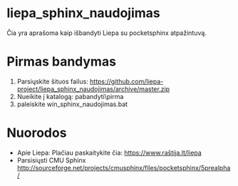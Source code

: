 # liepa_sphinx_naudojimas

Čia yra aprašoma kaip išbandyti Liepa su pocketsphinx atpažintuvą.

# Pirmas bandymas

1. Parsiųskite šituos failus: https://github.com/liepa-project/liepa_sphinx_naudojimas/archive/master.zip
2. Nueikite į katalogą: pabandyti\pirma
3. paleiskite win_sphinx_naudojimas.bat


# Nuorodos
- Apie Liepa: Plačiau paskaitykite čia: https://www.raštija.lt/liepa
- Parsisiųsti CMU Sphinx http://sourceforge.net/projects/cmusphinx/files/pocketsphinx/5prealpha/
